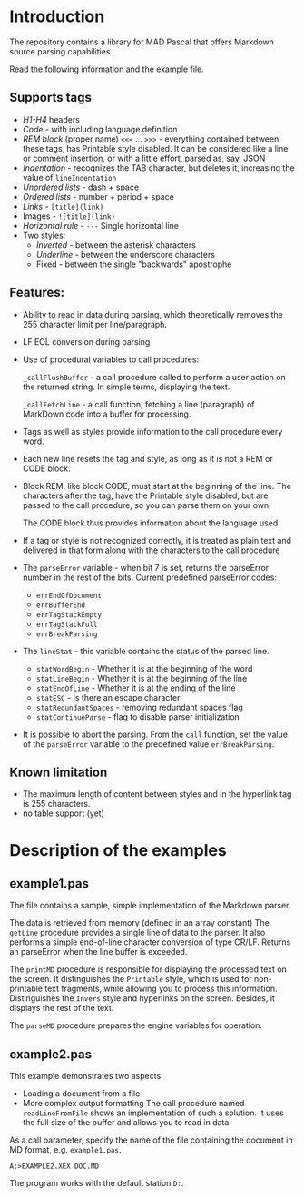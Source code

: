 # Introduction

The repository contains a library for MAD Pascal that offers Markdown source parsing capabilities.

Read the following information and the example file.

## Supports tags

- *H1-H4* headers
- *Code* - with including language definition
- *REM block* (proper name) `<<<` … `>>>` - everything contained between these tags, has Printable style disabled.
  It can be considered like a line or comment insertion, or with a little effort, parsed as, say, JSON
- *Indentation* - recognizes the TAB character, but deletes it, increasing the value of `lineIndentation`
- *Unordered lists* - dash + space
- *Ordered lists* - number + period + space
- *Links* - `[title](link)`
- Images - `![title](link)`
- *Horizontal rule* - `---` Single horizontal line
- Two styles:
  - *Inverted* - between the asterisk characters
  - *Underline* - between the underscore characters
  - Fixed - between the single "backwards" apostrophe

## Features:

- Ability to read in data during parsing, which theoretically removes the 255 character limit per line/paragraph.
- LF EOL conversion during parsing
- Use of procedural variables to call procedures:

  `_callFlushBuffer` - a call procedure called to perform a user action on the returned string. In simple terms, displaying the text.

  `_callFetchLine` - a call function, fetching a line (paragraph) of MarkDown code into a buffer for processing.

- Tags as well as styles provide information to the call procedure every word.

- Each new line resets the tag and style, as long as it is not a REM or CODE block.

- Block REM, like block CODE, must start at the beginning of the line. The characters after the tag, have the Printable style disabled, but are passed to the call procedure, so you can parse them on your own.

  The CODE block thus provides information about the language used.

- If a tag or style is not recognized correctly, it is treated as plain text and delivered in that form along with the characters to the call procedure

- The `parseError` variable - when bit 7 is set, returns the parseError number in the rest of the bits.
Current predefined parseError codes:

  - `errEndOfDocument`
  - `errBufferEnd`
  - `errTagStackEmpty`
  - `errTagStackFull`
  - `errBreakParsing`

- The `lineStat` - this variable contains the status of the parsed line.

  - `statWordBegin` - Whether it is at the beginning of the word
  - `statLineBegin` - Whether it is at the beginning of the line
  - `statEndOfLine` - Whether it is at the ending of the line
  - `statESC` - Is there an escape character
  - `statRedundantSpaces` - removing redundant spaces flag
  - `statContinueParse` - flag to disable parser initialization

- It is possible to abort the parsing.
  From the `call` function, set the value of the `parseError` variable to the predefined value `errBreakParsing`.

## Known limitation

- The maximum length of content between styles and in the hyperlink tag is 255 characters.
- no table support (yet)

# Description of the examples

## example1.pas

The file contains a sample, simple implementation of the Markdown parser.

The data is retrieved from memory (defined in an array constant)
The `getLine` procedure provides a single line of data to the parser. It also performs a simple end-of-line character conversion of type CR/LF. Returns an parseError when the line buffer is exceeded.

The `printMD` procedure is responsible for displaying the processed text on the screen.
It distinguishes the `Printable` style, which is used for non-printable text fragments, while allowing you to process this information.
Distinguishes the `Invers` style and hyperlinks on the screen.
Besides, it displays the rest of the text.

The `parseMD` procedure prepares the engine variables for operation.

## example2.pas

This example demonstrates two aspects:
- Loading a document from a file
- More complex output formatting
The call procedure named `readLineFromFile` shows an implementation of such a solution.
It uses the full size of the buffer and allows you to read in data.

As a call parameter, specify the name of the file containing the document in MD format, e.g. `example1.pas`.

```
A:>EXAMPLE2.XEX DOC.MD
```

The program works with the default station `D:`.
